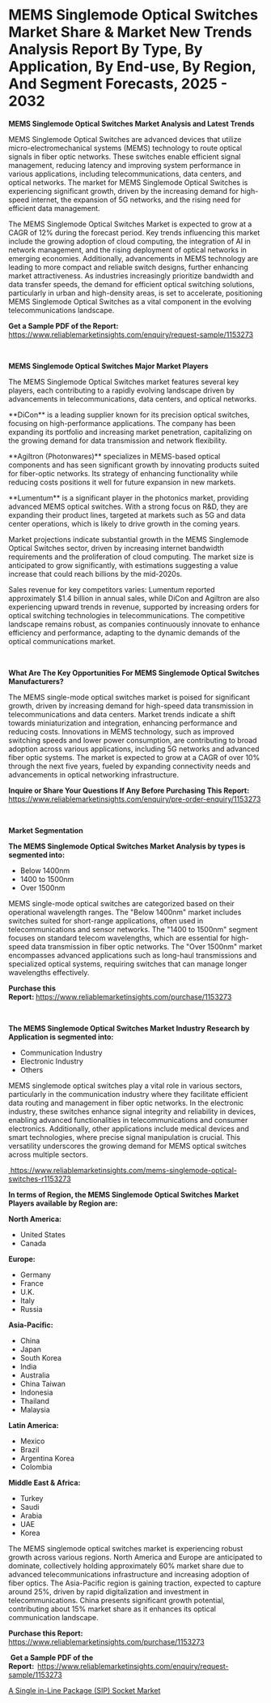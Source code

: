 <p><h1>MEMS Singlemode Optical Switches Market Share & Market New Trends Analysis Report By Type, By Application, By End-use, By Region, And Segment Forecasts, 2025 - 2032</h1></p><p><strong>MEMS Singlemode Optical Switches Market Analysis and Latest Trends</strong></p>
<p><p>MEMS Singlemode Optical Switches are advanced devices that utilize micro-electromechanical systems (MEMS) technology to route optical signals in fiber optic networks. These switches enable efficient signal management, reducing latency and improving system performance in various applications, including telecommunications, data centers, and optical networks. The market for MEMS Singlemode Optical Switches is experiencing significant growth, driven by the increasing demand for high-speed internet, the expansion of 5G networks, and the rising need for efficient data management.</p><p>The MEMS Singlemode Optical Switches Market is expected to grow at a CAGR of 12% during the forecast period. Key trends influencing this market include the growing adoption of cloud computing, the integration of AI in network management, and the rising deployment of optical networks in emerging economies. Additionally, advancements in MEMS technology are leading to more compact and reliable switch designs, further enhancing market attractiveness. As industries increasingly prioritize bandwidth and data transfer speeds, the demand for efficient optical switching solutions, particularly in urban and high-density areas, is set to accelerate, positioning MEMS Singlemode Optical Switches as a vital component in the evolving telecommunications landscape.</p></p>
<p><strong>Get a Sample PDF of the Report:&nbsp;</strong> <a href="https://www.reliablemarketinsights.com/enquiry/request-sample/1153273?utm_campaign=2252&utm_medium=2&utm_source=Github&utm_content=ia&utm_term=06042025&utm_id=mems-singlemode-optical-switches">https://www.reliablemarketinsights.com/enquiry/request-sample/1153273</a></p>
<p>&nbsp;</p>
<p><strong>MEMS Singlemode Optical Switches Major Market Players</strong></p>
<p><p>The MEMS Singlemode Optical Switches market features several key players, each contributing to a rapidly evolving landscape driven by advancements in telecommunications, data centers, and optical networks. </p><p>**DiCon** is a leading supplier known for its precision optical switches, focusing on high-performance applications. The company has been expanding its portfolio and increasing market penetration, capitalizing on the growing demand for data transmission and network flexibility.</p><p>**Agiltron (Photonwares)** specializes in MEMS-based optical components and has seen significant growth by innovating products suited for fiber-optic networks. Its strategy of enhancing functionality while reducing costs positions it well for future expansion in new markets.</p><p>**Lumentum** is a significant player in the photonics market, providing advanced MEMS optical switches. With a strong focus on R&D, they are expanding their product lines, targeted at markets such as 5G and data center operations, which is likely to drive growth in the coming years.</p><p>Market projections indicate substantial growth in the MEMS Singlemode Optical Switches sector, driven by increasing internet bandwidth requirements and the proliferation of cloud computing. The market size is anticipated to grow significantly, with estimations suggesting a value increase that could reach billions by the mid-2020s.</p><p>Sales revenue for key competitors varies: Lumentum reported approximately $1.4 billion in annual sales, while DiCon and Agiltron are also experiencing upward trends in revenue, supported by increasing orders for optical switching technologies in telecommunications. The competitive landscape remains robust, as companies continuously innovate to enhance efficiency and performance, adapting to the dynamic demands of the optical communications market.</p></p>
<p>&nbsp;</p>
<p><strong>What Are The Key Opportunities For MEMS Singlemode Optical Switches Manufacturers?</strong></p>
<p><p>The MEMS single-mode optical switches market is poised for significant growth, driven by increasing demand for high-speed data transmission in telecommunications and data centers. Market trends indicate a shift towards miniaturization and integration, enhancing performance and reducing costs. Innovations in MEMS technology, such as improved switching speeds and lower power consumption, are contributing to broad adoption across various applications, including 5G networks and advanced fiber optic systems. The market is expected to grow at a CAGR of over 10% through the next five years, fueled by expanding connectivity needs and advancements in optical networking infrastructure.</p></p>
<p><strong>Inquire or Share Your Questions If Any Before Purchasing This Report:</strong> <a href="https://www.reliablemarketinsights.com/enquiry/pre-order-enquiry/1153273?utm_campaign=2252&utm_medium=2&utm_source=Github&utm_content=ia&utm_term=06042025&utm_id=mems-singlemode-optical-switches">https://www.reliablemarketinsights.com/enquiry/pre-order-enquiry/1153273</a></p>
<p>&nbsp;</p>
<p><strong>Market Segmentation</strong></p>
<p><strong>The MEMS Singlemode Optical Switches Market Analysis by types is segmented into:</strong></p>
<p><ul><li>Below 1400nm</li><li>1400 to 1500nm</li><li>Over 1500nm</li></ul></p>
<p><p>MEMS single-mode optical switches are categorized based on their operational wavelength ranges. The "Below 1400nm" market includes switches suited for short-range applications, often used in telecommunications and sensor networks. The "1400 to 1500nm" segment focuses on standard telecom wavelengths, which are essential for high-speed data transmission in fiber optic networks. The "Over 1500nm" market encompasses advanced applications such as long-haul transmissions and specialized optical systems, requiring switches that can manage longer wavelengths effectively.</p></p>
<p><strong>Purchase this Report:&nbsp;</strong><a href="https://www.reliablemarketinsights.com/purchase/1153273?utm_campaign=2252&utm_medium=2&utm_source=Github&utm_content=ia&utm_term=06042025&utm_id=mems-singlemode-optical-switches">https://www.reliablemarketinsights.com/purchase/1153273</a></p>
<p>&nbsp;</p>
<p><strong>The MEMS Singlemode Optical Switches Market Industry Research by Application is segmented into:</strong></p>
<p><ul><li>Communication Industry</li><li>Electronic Industry</li><li>Others</li></ul></p>
<p><p>MEMS singlemode optical switches play a vital role in various sectors, particularly in the communication industry where they facilitate efficient data routing and management in fiber optic networks. In the electronic industry, these switches enhance signal integrity and reliability in devices, enabling advanced functionalities in telecommunications and consumer electronics. Additionally, other applications include medical devices and smart technologies, where precise signal manipulation is crucial. This versatility underscores the growing demand for MEMS optical switches across multiple sectors.</p></p>
<p><a href="https://www.reliablemarketinsights.com/mems-singlemode-optical-switches-r1153273?utm_campaign=2252&utm_medium=2&utm_source=Github&utm_content=ia&utm_term=06042025&utm_id=mems-singlemode-optical-switches">&nbsp;https://www.reliablemarketinsights.com/mems-singlemode-optical-switches-r1153273</a></p>
<p><strong>In terms of Region, the MEMS Singlemode Optical Switches Market Players available by Region are:</strong></p>
<p>
    <p> <strong> North America: </strong>
        <ul>
            <li>United States</li>
            <li>Canada</li>
        </ul>
        </p> 
    <p> <strong> Europe: </strong>
        <ul>
            <li>Germany</li>
            <li>France</li>
            <li>U.K.</li>
            <li>Italy</li>
            <li>Russia</li>
        </ul>
        </p> 
    <p> <strong> Asia-Pacific: </strong>
        <ul>
            <li>China</li>
            <li>Japan</li>
            <li>South Korea</li>
            <li>India</li>
            <li>Australia</li>
            <li>China Taiwan</li>
            <li>Indonesia</li>
            <li>Thailand</li>
            <li>Malaysia</li>
        </ul>
        </p> 
    <p> <strong> Latin America: </strong>
        <ul>
            <li>Mexico</li>
            <li>Brazil</li>
            <li>Argentina Korea</li>
            <li>Colombia</li>
        </ul>
        </p> 
    <p> <strong> Middle East & Africa: </strong>
        <ul>
            <li>Turkey</li>
            <li>Saudi</li>
            <li>Arabia</li>
            <li>UAE</li>
            <li>Korea</li>
        </ul>
    </p>
    </p>
<p><p>The MEMS singlemode optical switches market is experiencing robust growth across various regions. North America and Europe are anticipated to dominate, collectively holding approximately 60% market share due to advanced telecommunications infrastructure and increasing adoption of fiber optics. The Asia-Pacific region is gaining traction, expected to capture around 25%, driven by rapid digitalization and investment in telecommunications. China presents significant growth potential, contributing about 15% market share as it enhances its optical communication landscape.</p></p>
<p><strong>Purchase this Report: </strong><a href="https://www.reliablemarketinsights.com/purchase/1153273?utm_campaign=2252&utm_medium=2&utm_source=Github&utm_content=ia&utm_term=06042025&utm_id=mems-singlemode-optical-switches">https://www.reliablemarketinsights.com/purchase/1153273</a></p>
<p>&nbsp;<strong>Get a Sample PDF of the Report:&nbsp;&nbsp;</strong><a href="https://www.reliablemarketinsights.com/enquiry/request-sample/1153273?utm_campaign=2252&utm_medium=2&utm_source=Github&utm_content=ia&utm_term=06042025&utm_id=mems-singlemode-optical-switches">https://www.reliablemarketinsights.com/enquiry/request-sample/1153273</a></p>
<p><strong></strong></p>
<p><p><a href="https://github.com/DianaWilson796/Market-Research-Report-List-2/blob/main/a-single-in-line-package-sip-socket-market.md?utm_campaign=2252&utm_medium=2&utm_source=Github&utm_content=ia&utm_term=06042025&utm_id=mems-singlemode-optical-switches">A Single in-Line Package (SIP) Socket Market</a></p></p>